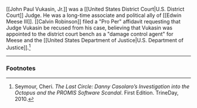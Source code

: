 [[John Paul Vukasin, Jr.]] was a [[United States District Court|U.S. District Court]] Judge. He was a long-time associate and political ally of [[Edwin Meese III]]. [[Calvin Robinson]] filed a "Pro Per" affidavit requesting that Judge Vukasin be recused from his case, believing that Vukasin was appointed to the district court bench as a "damage control agent" for Meese and the [[United States Department of Justice|U.S. Department of Justice]].[^1]

---
### Footnotes

[^1]: Seymour, Cheri. *The Last Circle: Danny Casolaro’s Investigation into the Octopus and the PROMIS Software Scandal*. First Edition. TrineDay, 2010.